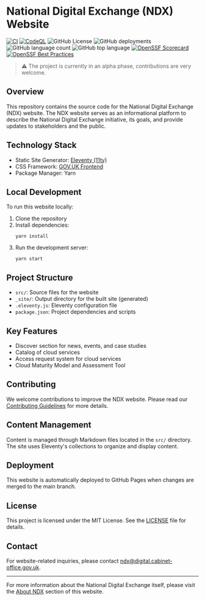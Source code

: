# National Digital Exchange (NDX) Website

[![CI](https://github.com/co-cddo/ndx/actions/workflows/ci.yaml/badge.svg)](https://github.com/co-cddo/ndx/actions/workflows/ci.yaml) [![CodeQL](https://github.com/co-cddo/ndx/actions/workflows/github-code-scanning/codeql/badge.svg)](https://github.com/co-cddo/ndx/actions/workflows/github-code-scanning/codeql) ![GitHub License](https://img.shields.io/github/license/co-cddo/ndx) ![GitHub deployments](https://img.shields.io/github/deployments/co-cddo/ndx/github-pages) ![GitHub language count](https://img.shields.io/github/languages/count/co-cddo/ndx) ![GitHub top language](https://img.shields.io/github/languages/top/co-cddo/ndx) [![OpenSSF Scorecard](https://api.scorecard.dev/projects/github.com/co-cddo/ndx/badge)](https://scorecard.dev/viewer/?uri=github.com/co-cddo/ndx) [![OpenSSF Best Practices](https://www.bestpractices.dev/projects/8980/badge)](https://www.bestpractices.dev/projects/9498)

> ⚠️ The project is currently in an alpha phase, contributions are very welcome.

## Overview

This repository contains the source code for the National Digital Exchange (NDX) website. The NDX website serves as an informational platform to describe the National Digital Exchange initiative, its goals, and provide updates to stakeholders and the public.

## Technology Stack

- Static Site Generator: [Eleventy (11ty)](https://www.11ty.dev/)
- CSS Framework: [GOV.UK Frontend](https://frontend.design-system.service.gov.uk/)
- Package Manager: Yarn

## Local Development

To run this website locally:

1. Clone the repository
2. Install dependencies:
   ```
   yarn install
   ```
3. Run the development server:
   ```
   yarn start
   ```

## Project Structure

- `src/`: Source files for the website
- `_site/`: Output directory for the built site (generated)
- `.eleventy.js`: Eleventy configuration file
- `package.json`: Project dependencies and scripts

## Key Features

- Discover section for news, events, and case studies
- Catalog of cloud services
- Access request system for cloud services
- Cloud Maturity Model and Assessment Tool

## Contributing

We welcome contributions to improve the NDX website. Please read our [Contributing Guidelines](CODE_OF_CONDUCT.md) for more details.

## Content Management

Content is managed through Markdown files located in the `src/` directory. The site uses Eleventy's collections to organize and display content.

## Deployment

This website is automatically deployed to GitHub Pages when changes are merged to the main branch.

## License

This project is licensed under the MIT License. See the [LICENSE](LICENSE) file for details.

## Contact

For website-related inquiries, please contact [ndx@digital.cabinet-office.gov.uk](mailto:ndx@digital.cabinet-office.gov.uk).

---

For more information about the National Digital Exchange itself, please visit the [About NDX](/About/NDA/NDX.md) section of this website.

